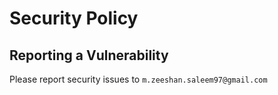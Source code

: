 # Security Policy

## Reporting a Vulnerability

Please report security issues to `m.zeeshan.saleem97@gmail.com`
